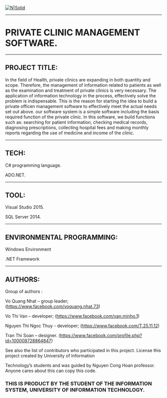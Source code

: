 
   [![N|Solid](https://i.imgur.com/co6SMdm.png)](https://www.uit.edu.vn/)
   
   ---
   

# PRIVATE CLINIC MANAGEMENT SOFTWARE.
___________________________________________________________________

## PROJECT TITLE: 

In the field of Health, private clinics are expanding in both quantity and scope.
Therefore, the management of information related to patients as well as the examination and treatment of private clinics is very
necessary. The application of information technology in the process, effectively solve the problem is indispensable. This is the reason
for starting the idea to build a private officen management software to effectively meet the actual needs set out above. our software
system is a simple software including the basis required function of the private clinic. In this software, we build functions such as:
searching for patient information, checking medical records, diagnosing prescriptions, collecting hospital fees and making monthly
reports regarding the use of medicine and income of the clinic.
_______________________________________

## TECH:

C# programming language.

ADO.NET.
_____________________________

## TOOL:

Visual Studio 2015.

SQL Server 2014.
________________________________

## ENVIRONMENTAL PROGRAMMING:

Windows Environment

.NET Framework
____________________________________________

## AUTHORS:

Group of authors :

Vo Quang Nhat – group leader; (https://www.facebook.com/voquang.nhat.73)

Vo Thi Van – developer; (https://www.facebook.com/van.minho.1)

Nguyen Thi Ngoc Thuy - developer; (https://www.facebook.com/T.25.11.12)

Tran Thi Soan – designer. (https://www.facebook.com/profile.php?id=100008728864847)


See also the list of contributors who participated in this project. License this project created by University of Information 

Technology’s students and was guided by Nguyen Cong Hoan professor. Anyone cares about this can copy this code.



### THIS IS PRODUCT BY THE STUDENT OF THE INFORMATION SYSTEM, UNIVERSITY OF INFORMATION TECHNOLOGY.

